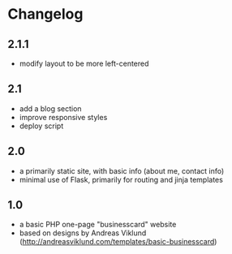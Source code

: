 # Changelog

## 2.1.1
- modify layout to be more left-centered

## 2.1
- add a blog section
- improve responsive styles
- deploy script

## 2.0
- a primarily static site, with basic info (about me, contact info)
- minimal use of Flask, primarily for routing and jinja templates

## 1.0
- a basic PHP one-page "businesscard" website
- based on designs by Andreas Viklund (http://andreasviklund.com/templates/basic-businesscard)
